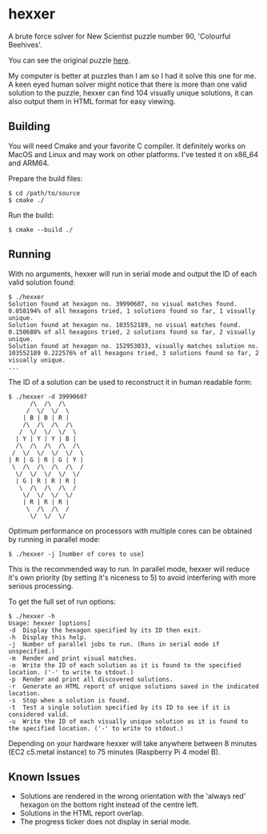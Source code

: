 # hexxer

A brute force solver for New Scientist puzzle number 90, 
'Colourful Beehives'.

You can see the original puzzle [here](https://www.newscientist.com/article/mg24833135-800-puzzle-89-get-your-felt-tip-pens-out-for-the-colourful-beehive/). 


My computer is better at puzzles than I am so I had it solve this
one for me. A keen eyed human solver might notice that there 
is more than one valid solution to the puzzle, hexxer can find
104 visually unique solutions, it can also output them in
HTML format for easy viewing.

## Building

You will need Cmake and your favorite C compiler. It definitely
works on MacOS and Linux and may work on other platforms. I've 
tested it on x86_64 and ARM64.

Prepare the build files:

    $ cd /path/to/source
    $ cmake ./

Run the build:

    $ cmake --build ./

## Running

With no arguments, hexxer will run in serial mode and output 
the ID of each valid solution found:

    $ ./hexxer 
    Solution found at hexagon no. 39990607, no visual matches found. 0.058194% of all hexagons tried, 1 solutions found so far, 1 visually unique.
    Solution found at hexagon no. 103552189, no visual matches found. 0.150688% of all hexagons tried, 2 solutions found so far, 2 visually unique.
    Solution found at hexagon no. 152953033, visually matches solution no. 103552189 0.222576% of all hexagons tried, 3 solutions found so far, 2 visually unique.
    ...

The ID of a solution can be used to reconstruct it in human 
readable form:

    $ ./hexxer -d 39990607
          /\  /\  /\
         /  \/  \/  \
        | B | B | R |
        /\  /\  /\  /\
       /  \/  \/  \/  \
      | Y | Y | Y | B |
      /\  /\  /\  /\  /\
     /  \/  \/  \/  \/  \
    | R | G | R | G | Y |
     \  /\  /\  /\  /\  /
      \/  \/  \/  \/  \/
      | G | R | R | R |
       \  /\  /\  /\  /
        \/  \/  \/  \/
        | R | R | R |
         \  /\  /\  /
          \/  \/  \/

Optimum performance on processors with multiple cores can be
obtained by running in parallel mode:

    $ ./hexxer -j [number of cores to use]

This is the recommended way to run. In parallel mode, hexxer
will reduce it's own priority (by setting it's niceness to 5) to 
avoid interfering with more serious processing.

To get the full set of run options:

    $ ./hexxer -h
    Usage: hexxer [options]
    -d  Display the hexagon specified by its ID then exit.
    -h  Display this help.
    -j  Number of parallel jobs to run. (Runs in serial mode if unspecified.)
    -m  Render and print visual matches.
    -o  Write the ID of each solution as it is found to the specified location. ('-' to write to stdout.)
    -p  Render and print all discovered solutions.
    -r  Generate an HTML report of unique solutions saved in the indicated location.
    -s  Stop when a solution is found.
    -t  Test a single solution specified by its ID to see if it is considered valid.
    -u  Write the ID of each visually unique solution as it is found to the specified location. ('-' to write to stdout.)

Depending on your hardware hexxer will take anywhere between
8 minutes (EC2 c5.metal instance) to 75 minutes (Raspberry Pi
4 model B).

## Known Issues

* Solutions are rendered in the wrong orientation with the 
  'always red' hexagon on the bottom right instead of the 
  centre left.
* Solutions in the HTML report overlap.
* The progress ticker does not display in serial mode.